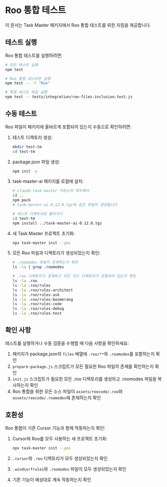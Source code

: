 # Roo 통합 테스트

이 문서는 Task Master 패키지에서 Roo 통합 테스트를 위한 지침을 제공합니다.

## 테스트 실행

Roo 통합 테스트를 실행하려면:

```bash
# 모든 테스트 실행
npm test

# Roo 통합 테스트만 실행
npm test -- -t "Roo"

# 특정 테스트 파일 실행
npm test -- tests/integration/roo-files-inclusion.test.js
```

## 수동 테스트

Roo 파일이 패키지에 올바르게 포함되어 있는지 수동으로 확인하려면:

1. 테스트 디렉토리 생성:

   ```bash
   mkdir test-tm
   cd test-tm
   ```

2. package.json 파일 생성:

   ```bash
   npm init -y
   ```

3. task-master-ai 패키지를 로컬에 설치:

   ```bash
   # claude-task-master 저장소의 루트에서
   cd ..
   npm pack
   # task-master-ai-0.12.0.tgz와 같은 파일이 생성됩니다

   # 테스트 디렉토리로 돌아가기
   cd test-tm
   npm install ../task-master-ai-0.12.0.tgz
   ```

4. 새 Task Master 프로젝트 초기화:

   ```bash
   npx task-master init --yes
   ```

5. 모든 Roo 파일과 디렉토리가 생성되었는지 확인:

   ```bash
   # .roomodes 파일이 존재하는지 확인
   ls -la | grep .roomodes

   # .roo 디렉토리가 존재하고 모든 모드 디렉토리가 포함되어 있는지 확인
   ls -la .roo
   ls -la .roo/rules
   ls -la .roo/rules-architect
   ls -la .roo/rules-ask
   ls -la .roo/rules-boomerang
   ls -la .roo/rules-code
   ls -la .roo/rules-debug
   ls -la .roo/rules-test
   ```

## 확인 사항

테스트를 실행하거나 수동 검증을 수행할 때 다음 사항을 확인하세요:

1. 패키지가 package.json의 `files` 배열에 `.roo/**`와 `.roomodes`를 포함하는지 확인
2. `prepare-package.js` 스크립트가 모든 필요한 Roo 파일의 존재를 확인하는지 확인
3. `init.js` 스크립트가 필요한 모든 .roo 디렉토리를 생성하고 .roomodes 파일을 복사하는지 확인
4. Roo 통합을 위한 모든 소스 파일이 `assets/roocode/.roo`와 `assets/roocode/.roomodes`에 존재하는지 확인

## 호환성

Roo 통합이 기존 Cursor 기능과 함께 작동하는지 확인:

1. Cursor와 Roo를 모두 사용하는 새 프로젝트 초기화:

   ```bash
   npx task-master init --yes
   ```

2. `.cursor`와 `.roo` 디렉토리가 모두 생성되었는지 확인
3. `.windsurfrules`와 `.roomodes` 파일이 모두 생성되었는지 확인
4. 기존 기능이 예상대로 계속 작동하는지 확인